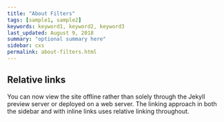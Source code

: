 ```yaml
---
title: "About Filters"
tags: [sample1, sample2]
keywords: keyword1, keyword2, keyword3
last_updated: August 9, 2018
summary: "optional summary here"
sidebar: cxs
permalink: about-filters.html
---
```

## Relative links

You can now view the site offline rather than solely through the Jekyll preview server or deployed on a web server. The linking approach in both the sidebar and with inline links uses relative linking throughout.